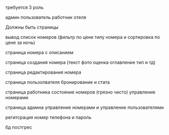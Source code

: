 

требуется 3 роль 

админ 
пользователь 
работник отеля 

Должны быть страницы

вывод список номеров (фильтр по цене типу номера и сортировка по цене за ночь)

страница номера с описанием

страница создания номера (текст фото оценка оглавление тип и тд)

страница редактирования номера

страница пользолвателя бронирование и стата 

страница работника состояние номеров (грязно чисто) управление номерами 

страница админа управление номерами и управление пользователями

регитсрация номер телефона и пароль

бд постгрес